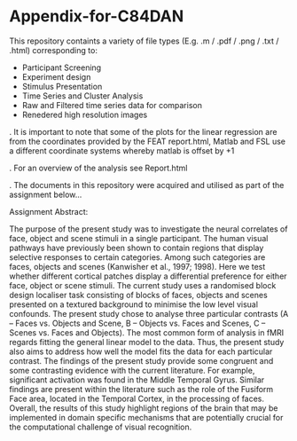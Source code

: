# Appendix-for-C84DAN

This repository containts a variety of file types (E.g. .m / .pdf / .png / .txt / .html) corresponding to:
- Participant Screening
- Experiment design
- Stimulus Presentation
- Time Series and Cluster Analysis
- Raw and Filtered time series data for comparison
- Renedered high resolution images

. It is important to note that some of the plots for the linear regression are from the coordinates provided by the FEAT report.html,
      Matlab and FSL use a different coordinate systems whereby matlab is offset by +1
      
. For an overview of the analysis see Report.html      
      
. The documents in this repository were acquired and utilised as part of the assignment below...     


Assignment Abstract:

The purpose of the present study was to investigate the neural correlates of face, object and scene stimuli in a single participant. The human visual pathways have previously been shown to contain regions that display selective responses to certain categories. Among such categories are faces, objects and scenes (Kanwisher et al., 1997; 1998). Here we test whether different cortical patches display a differential preference for either face, object or scene stimuli. The current study uses a randomised block design localiser task consisting of blocks of faces, objects and scenes presented on a textured background to minimise the low level visual confounds. The present study chose to analyse three particular contrasts (A – Faces vs. Objects and Scene, B – Objects vs. Faces and Scenes, C – Scenes vs. Faces and Objects). The most common form of analysis in fMRI regards fitting the general linear model to the data. Thus, the present study also aims to address how well the model fits the data for each particular contrast. The findings of the present study provide some congruent and some contrasting evidence with the current literature. For example, significant activation was found in the Middle Temporal Gyrus. Similar findings are present within the literature such as the role of the Fusiform Face area, located in the Temporal Cortex, in the processing of faces. Overall, the results of this study highlight regions of the brain that may be implemented in domain specific mechanisms that are potentially crucial for the computational challenge of visual recognition.

